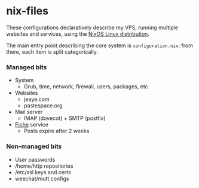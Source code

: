 nix-files
===

These configurations declaratively describe my VPS, running multiple websites
and services, using the [NixOS Linux distribution](http://nixos.org).

The main entry point describing the core system is `configuration.nix`; from
there, each item is split categorically.

### Managed bits
* System
  * Grub, time, network, firewall, users, packages, etc
* Websites
  * jeaye.com
  * pastespace.org
* Mail server
  * IMAP (dovecot) + SMTP (postfix)
* [Fiche](https://github.com/solusipse/fiche) service
  * Posts expire after 2 weeks

### Non-managed bits
* User passwords
* /home/http repositories
* /etc/ssl keys and certs
* weechat/mutt configs

